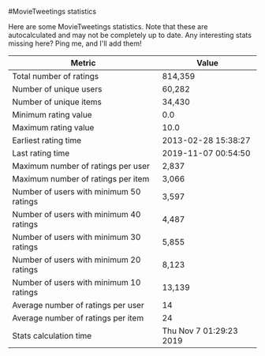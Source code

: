 #MovieTweetings statistics

Here are some MovieTweetings statistics. Note that these are autocalculated and may not be completely up to date. Any interesting stats missing here? Ping me, and I'll add them!

Metric | Value
--- | ---
Total number of ratings                 | 814,359
Number of unique users                  | 60,282
Number of unique items                  | 34,430
Minimum rating value                    | 0.0
Maximum rating value                    | 10.0
Earliest rating time                    | 2013-02-28 15:38:27
Last rating time                        | 2019-11-07 00:54:50
Maximum number of ratings per user      | 2,837
Maximum number of ratings per item      | 3,066
Number of users with minimum 50 ratings | 3,597
Number of users with minimum 40 ratings | 4,487
Number of users with minimum 30 ratings | 5,855
Number of users with minimum 20 ratings | 8,123
Number of users with minimum 10 ratings | 13,139
Average number of ratings per user      | 14
Average number of ratings per item      | 24
Stats calculation time                  | Thu Nov  7 01:29:23 2019

